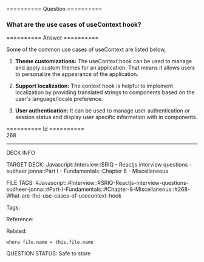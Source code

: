 ========== Question ==========  

### What are the use cases of useContext hook?  

========== Answer ==========  

Some of the common use cases of useContext are listed below,

1.  **Theme customizations:** The useContext hook can be used to manage and apply custom themes for an application. That means it allows users to personalize the appearance of the application.

2.  **Support localization:** The context hook is helpful to implement localization by providing translated strings to components based on the user's language/locale preference.

3.  **User authentication:** It can be used to manage user authentication or session status and display user specific information with in components.

========== Id ==========  
268

---

DECK INFO

TARGET DECK: Javascript::Interview::SRIQ - Reactjs interview questions - sudheer jonna::Part I - Fundamentals::Chapter 8 - Miscellaneous

FILE TAGS: #Javascript::#Interview::#SRIQ-Reactjs-interview-questions-sudheer-jonna::#Part-I-Fundamentals::#Chapter-8-Miscellaneous::#268-What-are-the-use-cases-of-usecontext-hook

Tags:

Reference:

Related:

```dataview
where file.name = this.file.name
```
QUESTION STATUS: Safe to store
